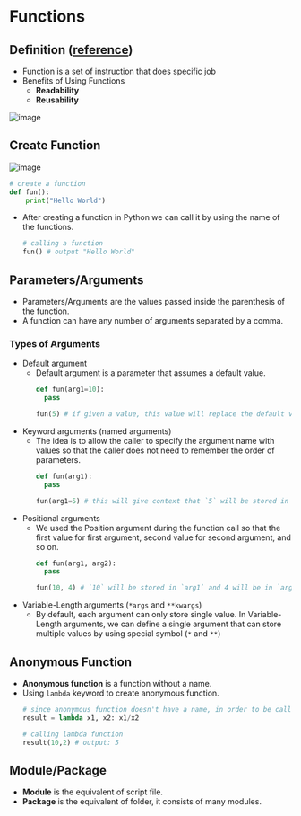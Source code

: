# Functions

## Definition ([reference](https://www.geeksforgeeks.org/python-functions/))
- Function is a set of instruction that does specific job
- Benefits of Using Functions
  - **Readability** 
  - **Reusability**

![image](https://github.com/user-attachments/assets/bed4b959-5474-4788-8594-3dd2d0d100d2)

## Create Function
![image](https://github.com/user-attachments/assets/539ff73f-49d8-4481-ba67-50ec055597d5)

```py
# create a function
def fun():
    print("Hello World")
```

- After creating a function in Python we can call it by using the name of the functions.
  ```py
  # calling a function
  fun() # output "Hello World"
  ```

## Parameters/Arguments
- Parameters/Arguments are the values passed inside the parenthesis of the function.
- A function can have any number of arguments separated by a comma.

### Types of Arguments
- Default argument
  - Default argument is a parameter that assumes a default value.
    ```py
    def fun(arg1=10):
      pass

    fun(5) # if given a value, this value will replace the default value
    ```
- Keyword arguments (named arguments)
  - The idea is to allow the caller to specify the argument name with values so that the caller does not need to remember the order of parameters.
    ```py
    def fun(arg1):
      pass

    fun(arg1=5) # this will give context that `5` will be stored in `arg1` no matter the position.
    ```
- Positional arguments
  - We used the Position argument during the function call so that the first value for first argument, second value for second argument, and so on.
    ```py
    def fun(arg1, arg2):
      pass

    fun(10, 4) # `10` will be stored in `arg1` and 4 will be in `arg2`
    ```
- Variable-Length arguments (`*args` and `**kwargs`)
  - By default, each argument can only store single value. In Variable-Length arguments, we can define a single argument that can store multiple values by using special symbol (`*` and `**`)
 
## Anonymous Function
- **Anonymous function** is a function without a name.
- Using `lambda` keyword to create anonymous function.
  ```py
  # since anonymous function doesn't have a name, in order to be called, a lambda must be stored inside a variable.
  result = lambda x1, x2: x1/x2

  # calling lambda function
  result(10,2) # output: 5
  ```

## Module/Package
- **Module** is the equivalent of script file.
- **Package** is the equivalent of folder, it consists of many modules.
